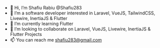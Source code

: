 - 👋 Hi, I’m Shafiu Rabiu @Shafiu283
- 👀 I’m a software developer interested in Laravel, VueJS, TailwindCSS, Livewire, InertiaJS & Flutter
- 🌱 I’m currently learning Flutter
- 💞️ I’m looking to collaborate on Laravel, VueJS, Livewire, InertiaJS & Flutter Projects
- 📫 You can reach me shafiu283@gmail.com

<!---
Shafiu283/Shafiu283 is a ✨ special ✨ repository because its `README.md` (this file) appears on your GitHub profile.
You can click the Preview link to take a look at your changes.
--->
